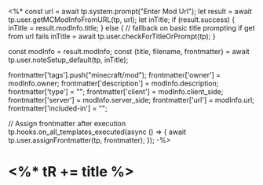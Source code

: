 <%*
const url = await tp.system.prompt("Enter Mod Url");
let result = await tp.user.getMCModInfoFromURL(tp, url);
let inTitle;
if (result.success) {
	inTitle = result.modInfo.title;
} else { // fallback on basic title prompting if get from url fails
	inTitle = await tp.user.checkForTitleOrPrompt(tp);
}

const modInfo = result.modInfo;
const {title, filename, frontmatter} = await tp.user.noteSetup_default(tp, inTitle);

frontmatter['tags'].push("minecraft/mod");
frontmatter['owner'] = modInfo.owner;
frontmatter['description'] = modInfo.description;
frontmatter['type'] = "";
frontmatter['client'] = modInfo.client_side;
frontmatter['server'] = modInfo.server_side;
frontmatter['url'] = modInfo.url;
frontmatter['included-in'] = "";

// Assign frontmatter after execution
tp.hooks.on_all_templates_executed(async () => {
	await tp.user.assignFrontmatter(tp, frontmatter);
});
-%>
# <%* tR += title %>